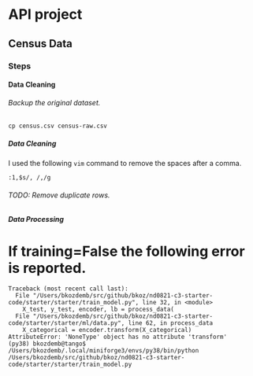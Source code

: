 # API project

## Census Data

### Steps

#### Data Cleaning

###### Backup the original dataset.
```
cp census.csv census-raw.csv
```

##### Data Cleaning
I used the following `vim` command to remove the spaces after a comma.
```
:1,$s/, /,/g
```

###### TODO: Remove duplicate rows.

##### Data Processing

# If training=False the following error is reported.
```
Traceback (most recent call last):
  File "/Users/bkozdemb/src/github/bkoz/nd0821-c3-starter-code/starter/starter/train_model.py", line 32, in <module>
    X_test, y_test, encoder, lb = process_data(
  File "/Users/bkozdemb/src/github/bkoz/nd0821-c3-starter-code/starter/starter/ml/data.py", line 62, in process_data
    X_categorical = encoder.transform(X_categorical)
AttributeError: 'NoneType' object has no attribute 'transform'
(py38) bkozdemb@tango$ /Users/bkozdemb/.local/miniforge3/envs/py38/bin/python /Users/bkozdemb/src/github/bkoz/nd0821-c3-starter-code/starter/starter/train_model.py
```

